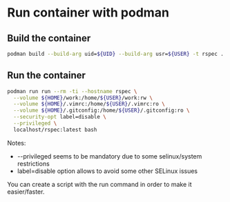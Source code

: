 # Run container with podman

## Build the container
```Bash
podman build --build-arg uid=${UID} --build-arg usr=${USER} -t rspec .
```

## Run the container
```Bash
podman run run --rm -ti --hostname rspec \
  --volume ${HOME}/work:/home/${USER}/work:rw \
  --volume ${HOME}/.vimrc:/home/${USER}/.vimrc:ro \
  --volume ${HOME}/.gitconfig:/home/${USER}/.gitconfig:ro \
  --security-opt label=disable \
  --privileged \
  localhost/rspec:latest bash
```
Notes:
  * --privileged seems to be mandatory due to some selinux/system restrictions
  * label=disable option allows to avoid some other SELinux issues

You can create a script with the run command in order to make it easier/faster.
